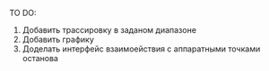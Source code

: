 TO DO:



1. Добавить трассировку в заданом диапазоне
2. Добавить графику
3. Доделать интерфейс взаимоействия с аппаратными точками останова
   
